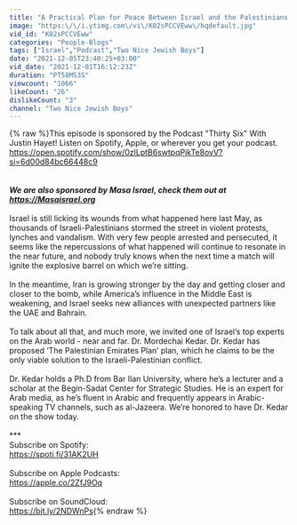 ```yaml
---
title: "A Practical Plan for Peace Between Israel and the Palestinians - with Dr. Mordechai Kedar"
image: "https:\/\/i.ytimg.com\/vi\/K02sPCCVEww\/hqdefault.jpg"
vid_id: "K02sPCCVEww"
categories: "People-Blogs"
tags: ["Israel","Podcast","Two Nice Jewish Boys"]
date: "2021-12-05T23:40:25+03:00"
vid_date: "2021-12-01T16:12:23Z"
duration: "PT58M53S"
viewcount: "1066"
likeCount: "26"
dislikeCount: "3"
channel: "Two Nice Jewish Boys"
---
```

{% raw %}This episode is sponsored by the Podcast &quot;Thirty Six&quot; With Justin Hayet! Listen on Spotify, Apple, or wherever you get your podcast.<br /><a rel="nofollow" target="blank" href="https://open.spotify.com/show/0zlLptB6swtpqPjkTe8ovV?si=6d00d84bc66448c9">https://open.spotify.com/show/0zlLptB6swtpqPjkTe8ovV?si=6d00d84bc66448c9</a><br /><br />***<br />We are also sponsored by Masa Israel, check them out at <a rel="nofollow" target="blank" href="https://Masaisrael.org">https://Masaisrael.org</a><br />***<br />Israel is still licking its wounds from what happened here last May, as thousands of Israeli-Palestinians stormed the street in violent protests, lynches and vandalism. With very few people arrested and persecuted, it seems like the repercussions of what happened will continue to resonate in the near future, and nobody truly knows when the next time a match will ignite the explosive barrel on which we’re sitting.<br /><br />In the meantime, Iran is growing stronger by the day and getting closer and closer to the bomb, while America’s influence in the Middle East is weakening, and Israel seeks new alliances with unexpected partners like the UAE and Bahrain.<br /><br />To talk about all that, and much more, we invited one of Israel’s top experts on the Arab world - near and far. Dr. Mordechai Kedar. Dr. Kedar has proposed ‘The Palestinian Emirates Plan’ plan, which he claims to be the only viable solution to the Israeli-Palestinian conflict.<br /><br />Dr. Kedar holds a Ph.D from Bar Ilan University, where he’s a lecturer and a scholar at the Begin-Sadat Center for Strategic Studies. He is an expert for Arab media, as he’s fluent in Arabic and frequently appears in Arabic-speaking TV channels, such as al-Jazeera. We’re honored to have Dr. Kedar on the show today.<br /><br />***<br />Subscribe on Spotify:<br /><a rel="nofollow" target="blank" href="https://spoti.fi/31AK2UH">https://spoti.fi/31AK2UH</a><br /><br />Subscribe on Apple Podcasts:<br /><a rel="nofollow" target="blank" href="https://apple.co/2ZfJ9Oq">https://apple.co/2ZfJ9Oq</a><br /><br />Subscribe on SoundCloud:<br /><a rel="nofollow" target="blank" href="https://bit.ly/2NDWnPs">https://bit.ly/2NDWnPs</a>{% endraw %}
